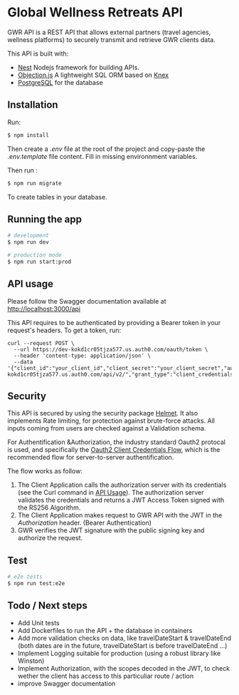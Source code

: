 # Global Wellness Retreats API

GWR API is a REST API that allows external partners (travel agencies, wellness platforms) to securely transmit and retrieve GWR clients data.

This API is built with:

- [Nest](https://github.com/nestjs/nest) Nodejs framework for building APIs.
- [Objection.js](https://vincit.github.io/objection.js/) A lightweight SQL ORM based on [Knex](https://knexjs.org/)
- [PostgreSQL](https://www.postgresql.org/) for the database

## Installation

Run:

```bash
$ npm install
```

Then create a _.env_ file at the root of the project and copy-paste the ._env.template_ file content. Fill in missing environnment variables.

Then run :

```bash
$ npm run migrate
```

To create tables in your database.

## Running the app

```bash
# development
$ npm run dev

# production mode
$ npm run start:prod
```

## API usage

Please follow the Swagger documentation available at [http://localhost:3000/api](http://localhost:3000/api)

This API requires to be authenticated by providing a Bearer token in your request's headers.
To get a token, run:

```
curl --request POST \
  --url https://dev-kokd1cr05tjza577.us.auth0.com/oauth/token \
  --header 'content-type: application/json' \
  --data '{"client_id":"your_client_id","client_secret":"your_client_secret","audience":"https://dev-kokd1cr05tjza577.us.auth0.com/api/v2/","grant_type":"client_credentials"}'
```

## Security

This API is secured by using the security package [Helmet](https://www.npmjs.com/package/helme). It also implements Rate limiting, for protection against brute-force attacks.
All inputs coming from users are checked against a Validation schema.

For Authentification &Authorization, the industry standard Oauth2 protocal is used, and specifically the [Oauth2 Client Credentials Flow](https://auth0.com/docs/get-started/authentication-and-authorization-flow/client-credentials-flow), which is the recommended flow for server-to-server authentification.

The flow works as follow:

1. The Client Application calls the authorization server with its credentials (see the Curl command in [API Usage](#api-usage)). The authorization server validates the credentials and returns a JWT Access Token signed with the RS256 Algorithm.
2. The Client Application makes request to GWR API with the JWT in the _Authorization_ header. (Bearer Authentication)
3. GWR verifies the JWT signature with the public signing key and authorize the request.

## Test

```bash
# e2e tests
$ npm run test:e2e

```

## Todo / Next steps

- Add Unit tests
- Add Dockerfiles to run the API + the database in containers
- Add more validation checks on data, like travelDateStart & travelDateEnd (both dates are in the future, travelDateStart is before travelDateEnd ...)
- Implement Logging suitable for production (using a robust library like Winston)
- Implement Authorization, with the scopes decoded in the JWT, to check wether the client has access to this particuliar route / action
- improve Swagger documentation
